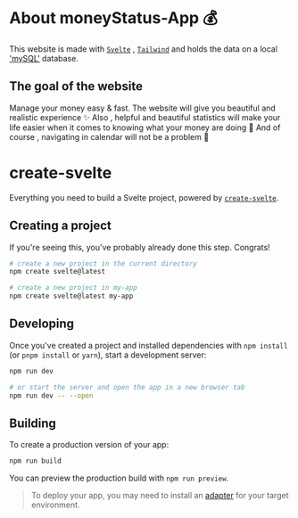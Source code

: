 # About moneyStatus-App 💰

This website is made with [`Svelte`](https://svelte.dev/) , [`Tailwind`](https://tailwindcss.com/docs/customizing-colors) and holds the data on a local ['mySQL'](https://www.mysql.com/) database.

## The goal of the website

Manage your money easy & fast. The website will give you beautiful and realistic experience ✨
Also , helpful and beautiful statistics will make your life easier when it comes to knowing what your money are doing 💸
And of course , navigating in calendar will not be a problem 📅




# create-svelte

Everything you need to build a Svelte project, powered by [`create-svelte`](https://github.com/sveltejs/kit/tree/master/packages/create-svelte).

## Creating a project

If you're seeing this, you've probably already done this step. Congrats!

```bash
# create a new project in the current directory
npm create svelte@latest

# create a new project in my-app
npm create svelte@latest my-app
```

## Developing

Once you've created a project and installed dependencies with `npm install` (or `pnpm install` or `yarn`), start a development server:

```bash
npm run dev

# or start the server and open the app in a new browser tab
npm run dev -- --open
```

## Building

To create a production version of your app:

```bash
npm run build
```

You can preview the production build with `npm run preview`.

> To deploy your app, you may need to install an [adapter](https://kit.svelte.dev/docs/adapters) for your target environment.
